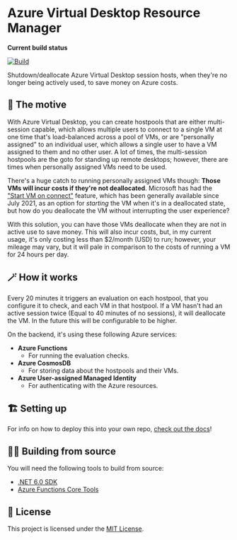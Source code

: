 # Azure Virtual Desktop Resource Manager

**Current build status**

[![Build](https://github.com/Smalls1652/SmallsOnline.AVD.ResourceManager/actions/workflows/build.yml/badge.svg?event=push&branch=main)](https://github.com/Smalls1652/SmallsOnline.AVD.ResourceManager/actions/workflows/build.yml)

Shutdown/deallocate Azure Virtual Desktop session hosts, when they're no longer being actively used, to save money on Azure costs.

## 🤔 The motive

With Azure Virtual Desktop, you can create hostpools that are either multi-session capable, which allows multiple users to connect to a single VM at one time that's load-balanced across a pool of VMs, or are "personally assigned" to an individual user, which allows a single user to have a VM assigned to them and no other user. A lot of times, the multi-session hostpools are the goto for standing up remote desktops; however, there are times when personally assigned VMs need to be used.

There's a huge catch to running personally assigned VMs though: **Those VMs will incur costs if they're not deallocated**. Microsoft has had the ["Start VM on connect"](https://techcommunity.microsoft.com/t5/azure-virtual-desktop-blog/start-vm-on-connect-enters-ga/ba-p/2595282) feature, which has been generally available since July 2021, as an option for _starting_ the VM when it's in a deallocated state, but how do you deallocate the VM without interrupting the user experience?

With this solution, you can have those VMs deallocate when they are not in active use to save money. This will also incur costs, but, in my current usage, it's only costing less than $2/month (USD) to run; however, your mileage may vary, but it will pale in comparison to the costs of running a VM for 24 hours per day.

## 🪄 How it works

Every 20 minutes it triggers an evaluation on each hostpool, that you configure it to check, and each VM in that hostpool. If a VM hasn't had an active session twice (Equal to 40 minutes of no sessions), it will deallocate the VM. In the future this will be configurable to be higher.

On the backend, it's using these following Azure services:

* **Azure Functions**
  * For running the evaluation checks.
* **Azure CosmosDB**
  * For storing data about the hostpools and their VMs.
* **Azure User-assigned Managed Identity**
  * For authenticating with the Azure resources.

## 🏗️ Setting up

For info on how to deploy this into your own repo, [check out the docs](./docs/README.md)!

## 🧑‍💻 Building from source

You will need the following tools to build from source:

* [.NET 6.0 SDK](https://dotnet.microsoft.com/en-us/download/dotnet/6.0)
* [Azure Functions Core Tools](https://docs.microsoft.com/en-us/azure/azure-functions/functions-run-local)

## 🤝 License

This project is licensed under the [MIT License](./LICENSE).
